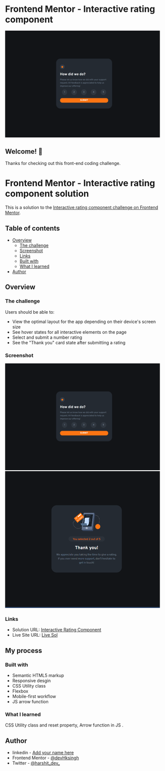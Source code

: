 # Frontend Mentor - Interactive rating component

![Design preview for the Interactive rating component coding challenge](./screenshot/Desktopview1.png)

## Welcome! 👋

Thanks for checking out this front-end coding challenge.

# Frontend Mentor - Interactive rating component solution

This is a solution to the [Interactive rating component challenge on Frontend Mentor](https://www.frontendmentor.io/challenges/interactive-rating-component-koxpeBUmI). 

## Table of contents

- [Overview](#overview)
  - [The challenge](#the-challenge)
  - [Screenshot](#screenshot)
  - [Links](#links)
  - [Built with](#built-with)
  - [What I learned](#what-i-learned)
- [Author](#author)




## Overview

### The challenge

Users should be able to:

- View the optimal layout for the app depending on their device's screen size
- See hover states for all interactive elements on the page
- Select and submit a number rating
- See the "Thank you" card state after submitting a rating

### Screenshot

![](./screenshot/Desktopview1.png)
![](./screenshot/Desktopview2.png)



### Links

- Solution URL: [Interactive Rating Component](https://github.com/devHksingh/Interactive_rating_component.github.io)
- Live Site URL: [Live Sol](https://devhksingh.github.io/Interactive_rating_component.github.io/)

## My process

### Built with

- Semantic HTML5 markup
- Responsive desgin
- CSS Utility class
- Flexbox
- Mobile-first workflow
- JS arrow function


### What I learned

 CSS Utility class and reset property, Arrow function in JS .


## Author

- linkedin - [Add your name here](www.linkedin.com/in/harshitkrsingh)
- Frontend Mentor - [@devHksingh](https://www.frontendmentor.io/profile/devHksingh)
- Twitter - [@harshit_dev_](https://twitter.com/harshit_dev_)